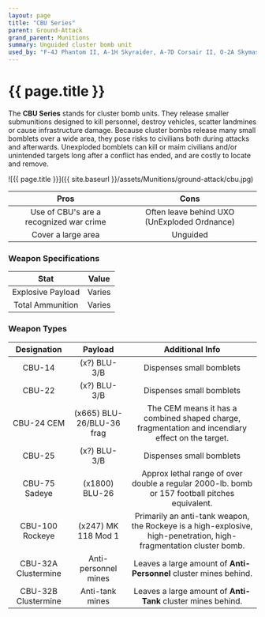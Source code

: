 ```yaml
---
layout: page
title: "CBU Series"
parent: Ground-Attack
grand_parent: Munitions
summary: Unguided cluster bomb unit
used_by: "F-4J Phantom II, A-1H Skyraider, A-7D Corsair II, O-2A Skymaster, A-6A Intruder"
---
```


# {{ page.title }}

The **CBU Series** stands for cluster bomb units. They release smaller submunitions designed to kill personnel, destroy vehicles, scatter landmines or cause infrastructure damage. Because cluster bombs release many small bomblets over a wide area, they pose risks to civilians both during attacks and afterwards. Unexploded bomblets can kill or maim civilians and/or unintended targets long after a conflict has ended, and are costly to locate and remove.

![{{ page.title }}]({{ site.baseurl }}/assets/Munitions/ground-attack/cbu.jpg)

| Pros | Cons |
| :---: | :---: |
| Use of CBU's are a recognized war crime | Often leave behind UXO (UnExploded Ordnance) |
| Cover a large area | Unguided |

### Weapon Specifications

| Stat | Value |
|:-----:|:-----:|
| Explosive Payload | Varies |
| Total Ammunition | Varies |

### Weapon Types

| Designation | Payload | Additional Info |
| :--------: | :----: | :------------: |
| CBU-14 | (x?) BLU-3/B | Dispenses small bomblets |
| CBU-22 | (x?) BLU-3/B | Dispenses small bomblets |
| CBU-24 CEM | (x665) BLU-26/BLU-36 frag | The CEM means it has a combined shaped charge, fragmentation and incendiary effect on the target. |
| CBU-25 | (x?) BLU-3/B | Dispenses small bomblets |
| CBU-75 Sadeye | (x1800) BLU-26 | Approx lethal range of over double a regular 2000-lb. bomb or 157 football pitches equivalent. |
| CBU-100 Rockeye | (x247) MK 118 Mod 1 | Primarily an anti-tank weapon, the Rockeye is a high-explosive, high-penetration, high-fragmentation cluster bomb. |
| CBU-32A Clustermine | Anti-personnel mines | Leaves a large amount of **Anti-Personnel** cluster mines behind. |
| CBU-32B Clustermine | Anti-tank mines | Leaves a large amount of **Anti-Tank** cluster mines behind. |
